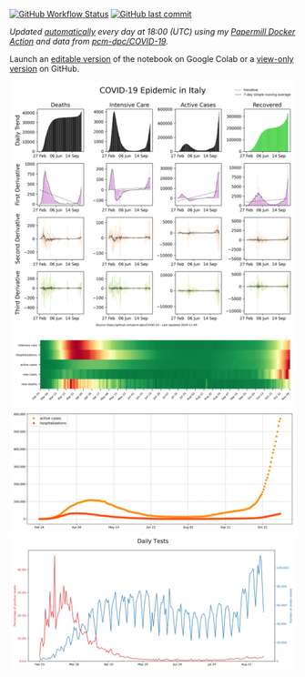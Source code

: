 [![GitHub Workflow Status](https://img.shields.io/github/workflow/status/cascandaliato/covid19-notebook/Update%20Notebook?label=build&logo=github&style=flat-square&labelColor=%232B3137)](https://github.com/cascandaliato/covid19-notebook/actions?query=workflow%3A%22Update+Notebook%22)
[![GitHub last commit](https://img.shields.io/github/last-commit/cascandaliato/covid19-notebook?color=teal&label=last%20updated&logo=git&style=flat-square&labelColor=%232B3137)](https://github.com/cascandaliato/covid19-notebook#readme)

_Updated [automatically](https://github.com/cascandaliato/covid19-notebook/blob/master/.github/workflows/update-notebook.yml) every day at 18:00 (UTC) using my [Papermill Docker Action](https://github.com/cascandaliato/papermill-docker-action) and data from [pcm-dpc/COVID-19](https://github.com/pcm-dpc/COVID-19)._

Launch an [editable version](https://colab.research.google.com/github/cascandaliato/covid19-notebook/blob/master/charts.ipynb) of the notebook on Google Colab or a [view-only version](charts.ipynb) on GitHub.

<img src="grid.png"/>

<img src="heatmap.png"/>

<img src="active_cases_and_hospitalizations.png"/>

<img src="daily_tests.png"/>
